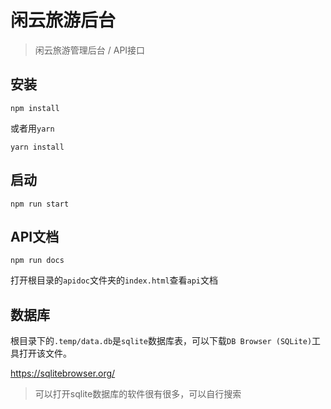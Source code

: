 # 闲云旅游后台

> 闲云旅游管理后台 / API接口

## 安装

```
npm install 
```

或者用`yarn`

```
yarn install
```



## 启动

```
npm run start
```



## API文档

```
npm run docs
```

打开根目录的`apidoc`文件夹的`index.html`查看`api`文档



## 数据库

根目录下的`.temp/data.db`是`sqlite`数据库表，可以下载`DB Browser (SQLite)`工具打开该文件。

<https://sqlitebrowser.org/>

> 可以打开sqlite数据库的软件很有很多，可以自行搜索